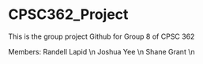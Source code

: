 # CPSC362_Project

This is the group project Github for Group 8 of CPSC 362

Members:
Randell Lapid \n
Joshua Yee \n
Shane Grant \n
